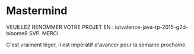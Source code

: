 Mastermind
==========

VEUILLEZ RENOMMER VOTRE PROJET EN : iutvalence-java-tp-2015-g2d-binome8 SVP. MERCI.

C'est vraiment léger, il est impératif d'avancer pour la semaine prochaine.
